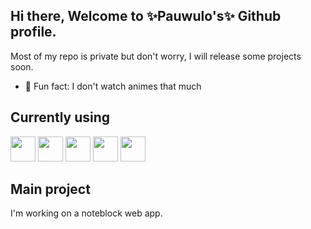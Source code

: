 ## Hi there, Welcome to ✨Pauwulo's✨ Github profile.
Most of my repo is private but don't worry, I will release some projects soon.
- 🤨 Fun fact: I don't watch animes that much

## Currently using
<div>
<img src="https://cdn.jsdelivr.net/gh/devicons/devicon/icons/react/react-original-wordmark.svg" width=40/>
<img src="https://cdn.jsdelivr.net/gh/devicons/devicon@latest/icons/tailwindcss/tailwindcss-original.svg" width=40/>
<img src="https://cdn.jsdelivr.net/gh/devicons/devicon/icons/nodejs/nodejs-original.svg" width=40/>
<img src="https://cdn.jsdelivr.net/gh/devicons/devicon/icons/firebase/firebase-plain.svg" width=40/>
<img src="https://cdn.jsdelivr.net/gh/devicons/devicon@latest/icons/supabase/supabase-original.svg" width=40/>
</div>

## Main project
I'm working on a noteblock web app.
